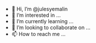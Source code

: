 - 👋 Hi, I’m @julesyemalin
- 👀 I’m interested in ...
- 🌱 I’m currently learning ...
- 💞️ I’m looking to collaborate on ...
- 📫 How to reach me ...

<!---
julesyemalin/julesyemalin is a ✨ special ✨ repository because its `README.md` (this file) appears on your GitHub profile.
You can click the Preview link to take a look at your changes.
--->
